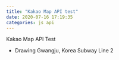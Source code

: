 ```yaml
---
title: "Kakao Map API test"
date: 2020-07-16 17:19:35
categories: js api
---
```


Kakao Map API Test

- Drawing Gwangju, Korea Subway Line 2 


<div id="map" style="width:100%;height:500px;"></div>

<script type="text/javascript" src="//dapi.kakao.com/v2/maps/sdk.js?appkey=5bf4bd144dadbaeece33e4747d7a3549"></script>
<script>
var mapContainer = document.getElementById('map'), // 지도를 표시할 div  
    mapOption = { 
        center: new kakao.maps.LatLng(35.151523, 126.869565), // 지도의 중심좌표
        level: 7 // 지도의 확대 레벨
    };

var map = new kakao.maps.Map(mapContainer, mapOption);

var linePath = [
    new kakao.maps.LatLng(35.158525, 126.848378),
    new kakao.maps.LatLng(35.151740, 126.848378),
    new kakao.maps.LatLng(35.148202, 126.848378),
    new kakao.maps.LatLng(35.146706, 126.848664),
    new kakao.maps.LatLng(35.147235, 126.850261),
    new kakao.maps.LatLng(35.148047, 126.852013),
    new kakao.maps.LatLng(35.147799, 126.856563),
    new kakao.maps.LatLng(35.146291, 126.856963),
    new kakao.maps.LatLng(35.144288, 126.857258),
    new kakao.maps.LatLng(35.140974, 126.858588),
    new kakao.maps.LatLng(35.137385, 126.858963),
    new kakao.maps.LatLng(35.133046, 126.859388),
    new kakao.maps.LatLng(35.132538, 126.859964),
    new kakao.maps.LatLng(35.132602, 126.860602),
    new kakao.maps.LatLng(35.132666, 126.866380),
    new kakao.maps.LatLng(35.133174, 126.869385),
    new kakao.maps.LatLng(35.133407, 126.870133),
    new kakao.maps.LatLng(35.134486, 126.872023),
    new kakao.maps.LatLng(35.133864, 126.872257),
    new kakao.maps.LatLng(35.129595, 126.874442),
    new kakao.maps.LatLng(35.128724, 126.874689),
    new kakao.maps.LatLng(35.126375, 126.875196),
    new kakao.maps.LatLng(35.127074, 126.877147),
    new kakao.maps.LatLng(35.127531, 126.878515),
    new kakao.maps.LatLng(35.127624, 126.878966),
    new kakao.maps.LatLng(35.128017, 126.882411),
    new kakao.maps.LatLng(35.128287, 126.883365),
    new kakao.maps.LatLng(35.130177, 126.886511),
    new kakao.maps.LatLng(35.130987, 126.888047),
    new kakao.maps.LatLng(35.131880, 126.890958),
    new kakao.maps.LatLng(35.133355, 126.894103),
    new kakao.maps.LatLng(35.134026, 126.896472),
    new kakao.maps.LatLng(35.134792, 126.899091),
    new kakao.maps.LatLng(35.133289, 126.901663),
    new kakao.maps.LatLng(35.133945, 126.910467),
    new kakao.maps.LatLng(35.134305, 126.914613),
    new kakao.maps.LatLng(35.134501, 126.915842),
    new kakao.maps.LatLng(35.134713, 126.916518),
    new kakao.maps.LatLng(35.134958, 126.917022),
    new kakao.maps.LatLng(35.135642, 126.918041),
    new kakao.maps.LatLng(35.138794, 126.922447),
    new kakao.maps.LatLng(35.139382, 126.922927),
    new kakao.maps.LatLng(35.144088, 126.925864),
    new kakao.maps.LatLng(35.150877, 126.930370),
    new kakao.maps.LatLng(35.151339, 126.930568),
    new kakao.maps.LatLng(35.154682, 126.931923),
    new kakao.maps.LatLng(35.159702, 126.930912),
    new kakao.maps.LatLng(35.160456, 126.930660),
    new kakao.maps.LatLng(35.161124, 126.930215),
    new kakao.maps.LatLng(35.161589, 126.929781),
    new kakao.maps.LatLng(35.162026, 126.929212),
    new kakao.maps.LatLng(35.162454, 126.928259),
    new kakao.maps.LatLng(35.164388, 126.921006),
    new kakao.maps.LatLng(35.166882, 126.911033),
    new kakao.maps.LatLng(35.166989, 126.910676),
    new kakao.maps.LatLng(35.167613, 126.910191),
    new kakao.maps.LatLng(35.173918, 126.912735),
    new kakao.maps.LatLng(35.174328, 126.912713),
    new kakao.maps.LatLng(35.178637, 126.912088),
    new kakao.maps.LatLng(35.180445, 126.911949),
    new kakao.maps.LatLng(35.180919, 126.911676),
    new kakao.maps.LatLng(35.181513, 126.910989),
    new kakao.maps.LatLng(35.182236, 126.909561),
    new kakao.maps.LatLng(35.182820, 126.907236),
    new kakao.maps.LatLng(35.183889, 126.906562),
    new kakao.maps.LatLng(35.184018, 126.903377),
    new kakao.maps.LatLng(35.184245, 126.898726),
    new kakao.maps.LatLng(35.184658, 126.898718),
    new kakao.maps.LatLng(35.186694, 126.898333),
    new kakao.maps.LatLng(35.188406, 126.898985),
    new kakao.maps.LatLng(35.189411, 126.899049),
    new kakao.maps.LatLng(35.190870, 126.899209),
    new kakao.maps.LatLng(35.192617, 126.898643),
    new kakao.maps.LatLng(35.192967, 126.898654),
    new kakao.maps.LatLng(35.193456, 126.898878),
    new kakao.maps.LatLng(35.194085, 126.899530),
    new kakao.maps.LatLng(35.194548, 126.899797),
    new kakao.maps.LatLng(35.196435, 126.899979),
    new kakao.maps.LatLng(35.199789, 126.899819),
    new kakao.maps.LatLng(35.194548, 126.899797),
    new kakao.maps.LatLng(35.202733, 126.898707),
    new kakao.maps.LatLng(35.201274, 126.893266),
    new kakao.maps.LatLng(35.198016, 126.884971)
];

var polyline = new kakao.maps.Polyline({
    path: linePath,
    strokeWeight: 5,
    strokeColor: '#0471C3',
    strokeOpacity: 0.7,
    strokeStyle: 'solid'
});

polyline.setMap(map);
 
// 마커를 표시할 위치와 내용을 가지고 있는 객체 배열입니다 
var positions = [
    {content: '<center><div>201 시청역</div></center>', 
     latlng: new kakao.maps.LatLng(35.158525, 126.848378)},
    {content: '<center><div>202 치평역</div></center>', 
     latlng: new kakao.maps.LatLng(35.151740, 126.848378)},
    {content: '<center><div>203 상무역</div></center>', 
     latlng: new kakao.maps.LatLng(35.146706, 126.848664)},
    {content: '<center><div>204 금호역</div></center>', 
     latlng: new kakao.maps.LatLng(35.144288, 126.857258)},
    {content: '<center><div>205 금부역</div></center>', 
     latlng: new kakao.maps.LatLng(35.137385, 126.858963)},
    {content: '<center><div>206 마재역</div></center>', 
     latlng: new kakao.maps.LatLng(35.132602, 126.860602)},
    {content: '<center><div>207 월드컵경기장역</div></center>',
     latlng: new kakao.maps.LatLng(35.133864, 126.872257)},
    {content: '<center><div>208 풍암역</div></center>',
     latlng: new kakao.maps.LatLng(35.127074, 126.877147)},
    {content: '<center><div>209 원광대병원역</div></center>',
     latlng: new kakao.maps.LatLng(35.130177, 126.886511)},
    {content: '<center><div>210 주월역</div></center>',
     latlng: new kakao.maps.LatLng(35.134026, 126.896472)},
    {content: '<center><div>211 백운역</div></center>',
     latlng: new kakao.maps.LatLng(35.133289, 126.901663)},
    {content: '<center><div>212 양림역</div></center>',
     latlng: new kakao.maps.LatLng(35.133945, 126.910467)},
    {content: '<center><div>213 방림역</div></center>',
     latlng: new kakao.maps.LatLng(35.135642, 126.918041)},
    {content: '<center><div>214 남광주역</div></center>',
     latlng: new kakao.maps.LatLng(35.139382, 126.922927)},
    {content: '<center><div>215 조선대역</div></center>',
     latlng: new kakao.maps.LatLng(35.144088, 126.925864)},
    {content: '<center><div>216 지산역</div></center>',
     latlng: new kakao.maps.LatLng(35.151339, 126.930568)},
    {content: '<center><div>217 두암역</div></center>',
     latlng: new kakao.maps.LatLng(35.159702, 126.930912)},
    {content: '<center><div>218 서방사거리역</div></center>',
     latlng: new kakao.maps.LatLng(35.159702, 126.930912)},
    {content: '<center><div>219 광주역</div></center>',
     latlng: new kakao.maps.LatLng(35.166882, 126.911033)},
    {content: '<center><div>220 전남대역</div></center>',
     latlng: new kakao.maps.LatLng(35.173918, 126.912735)},
    {content: '<center><div>221 용봉역</div></center>',
     latlng: new kakao.maps.LatLng(35.180445, 126.911949)},
    {content: '<center><div>222 오치역</div></center>',
     latlng: new kakao.maps.LatLng(35.184018, 126.903377)},
    {content: '<center><div>223 매곡역</div></center>',
     latlng: new kakao.maps.LatLng(35.189411, 126.899049)},
    {content: '<center><div>224 삼각역</div></center>',
     latlng: new kakao.maps.LatLng(35.194548, 126.899797)},
    {content: '<center><div>225 일곡역</div></center>',
     latlng: new kakao.maps.LatLng(35.202733, 126.898707)},
    {content: '<center><div>226 본촌산단역</div></center>',
     latlng: new kakao.maps.LatLng(35.198016, 126.884971)}
];

for (var i = 0; i < positions.length; i ++) {
    var marker = new kakao.maps.Marker({
        map: map, // 마커를 표시할 지도
        position: positions[i].latlng // 마커의 위치
    });
    
    var infowindow = new kakao.maps.InfoWindow({
        content: positions[i].content
    });

    kakao.maps.event.addListener(marker, 'mouseover', makeOverListener(map, marker, infowindow));
    kakao.maps.event.addListener(marker, 'mouseout', makeOutListener(infowindow));
}

// 인포윈도우를 표시하는 클로저를 만드는 함수입니다 
function makeOverListener(map, marker, infowindow) {
    return function() {
        infowindow.open(map, marker);
    };
}

// 인포윈도우를 닫는 클로저를 만드는 함수입니다 
function makeOutListener(infowindow) {
    return function() {
        infowindow.close();
    };
}

</script>

